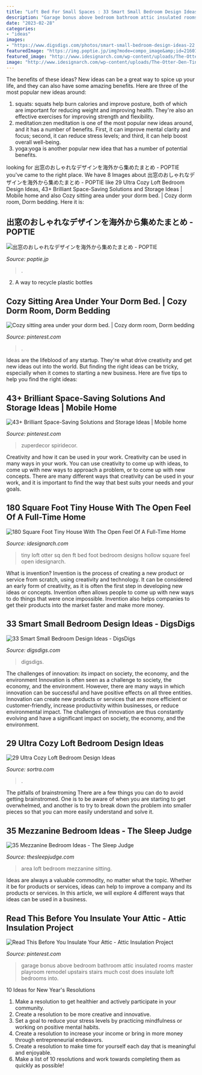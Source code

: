 ```yaml
---
title: "Loft Bed For Small Spaces : 33 Smart Small Bedroom Design Ideas"
description: "Garage bonus above bedroom bathroom attic insulated rooms master playroom remodel upstairs stairs much cost does insulate loft bedrooms into"
date: "2023-02-28"
categories:
- "ideas"
images:
- "https://www.digsdigs.com/photos/smart-small-bedroom-design-ideas-22.jpg"
featuredImage: "https://img.poptie.jp/img?mode=compo_image&amp;id=216015007762930&amp;size=s&amp;imgnum=17929"
featured_image: "http://www.idesignarch.com/wp-content/uploads/The-Otter-Den-Tiny-House_9.jpg"
image: "http://www.idesignarch.com/wp-content/uploads/The-Otter-Den-Tiny-House_9.jpg"
---
```



The benefits of these ideas?
New ideas can be a great way to spice up your life, and they can also have some amazing benefits. Here are three of the most popular new ideas around: 
1. squats: squats help burn calories and improve posture, both of which are important for reducing weight and improving health. They're also an effective exercises for improving strength and flexibility. 
2. meditation:zen meditation is one of the most popular new ideas around, and it has a number of benefits. First, it can improve mental clarity and focus; second, it can reduce stress levels; and third, it can help boost overall well-being. 
3. yoga:yoga is another popular new idea that has a number of potential benefits.

	

		
looking for 出窓のおしゃれなデザインを海外から集めたまとめ - POPTIE you've came to the right place. We have 8 Images about 出窓のおしゃれなデザインを海外から集めたまとめ - POPTIE like 29 Ultra Cozy Loft Bedroom Design Ideas, 43+ Brilliant Space-Saving Solutions and Storage Ideas | Mobile home and also Cozy sitting area under your dorm bed. | Cozy dorm room, Dorm bedding. Here it is:
		
    
## 出窓のおしゃれなデザインを海外から集めたまとめ - POPTIE

<img loading=lazy src="https://img.poptie.jp/img?mode=compo_image&amp;id=216015007762930&amp;size=s&amp;imgnum=17929" onerror="this.onerror=null;this.src='https://tse1.mm.bing.net/th?id=OIP.0vwMjD7Z4Z5an4bQTcACjADVEk&amp;pid=15.1';" alt="出窓のおしゃれなデザインを海外から集めたまとめ - POPTIE">

_Source: poptie.jp_

>. 

	

2. A way to recycle plastic bottles 

    
## Cozy Sitting Area Under Your Dorm Bed. | Cozy Dorm Room, Dorm Bedding

<img loading=lazy src="https://i.pinimg.com/736x/55/f8/38/55f8382f9e4e0c473ac6d91ca369868f--sitting-area-dorm.jpg" onerror="this.onerror=null;this.src='https://tse3.mm.bing.net/th?id=OIP.eVMFDxliNmyAjYEu6x4n0AHaJ3&amp;pid=15.1';" alt="Cozy sitting area under your dorm bed. | Cozy dorm room, Dorm bedding">

_Source: pinterest.com_

>. 

	

Ideas are the lifeblood of any startup. They're what drive creativity and get new ideas out into the world. But finding the right ideas can be tricky, especially when it comes to starting a new business. Here are five tips to help you find the right ideas: 

    
## 43+ Brilliant Space-Saving Solutions And Storage Ideas | Mobile Home

<img loading=lazy src="https://i.pinimg.com/736x/ab/00/2c/ab002c2ea63a73052902a5357e4cc942.jpg" onerror="this.onerror=null;this.src='https://tse1.mm.bing.net/th?id=OIP.AvS8B1cKiUArmwfwQiJbWwHaLH&amp;pid=15.1';" alt="43+ Brilliant Space-Saving Solutions and Storage Ideas | Mobile home">

_Source: pinterest.com_

>zuperdecor spiridecor. 

	

Creativity and how it can be used in your work.
Creativity can be used in many ways in your work. You can use creativity to come up with ideas, to come up with new ways to approach a problem, or to come up with new concepts. There are many different ways that creativity can be used in your work, and it is important to find the way that best suits your needs and your goals.

    
## 180 Square Foot Tiny House With The Open Feel Of A Full-Time Home

<img loading=lazy src="http://www.idesignarch.com/wp-content/uploads/The-Otter-Den-Tiny-House_9.jpg" onerror="this.onerror=null;this.src='https://tse2.mm.bing.net/th?id=OIP.l1N45LWj5dtkWXoE8L8AbgHaJ4&amp;pid=15.1';" alt="180 Square Foot Tiny House With The Open Feel Of A Full-Time Home">

_Source: idesignarch.com_

>tiny loft otter sq den ft bed foot bedroom designs hollow square feel open idesignarch. 

	

What is invention?
Invention is the process of creating a new product or service from scratch, using creativity and technology. It can be considered an early form of creativity, as it is often the first step in developing new ideas or concepts. Invention often allows people to come up with new ways to do things that were once impossible. Invention also helps companies to get their products into the market faster and make more money.

    
## 33 Smart Small Bedroom Design Ideas - DigsDigs

<img loading=lazy src="https://www.digsdigs.com/photos/smart-small-bedroom-design-ideas-22.jpg" onerror="this.onerror=null;this.src='https://tse3.mm.bing.net/th?id=OIP.M6dH77nKvzVfQqwrfHAuDAHaJ3&amp;pid=15.1';" alt="33 Smart Small Bedroom Design Ideas - DigsDigs">

_Source: digsdigs.com_

>digsdigs. 

	

The challenges of innovation: its impact on society, the economy, and the environment
Innovation is often seen as a challenge to society, the economy, and the environment. However, there are many ways in which innovation can be successful and have positive effects on all three entities. Innovation can create new products or services that are more efficient or customer-friendly, increase productivity within businesses, or reduce environmental impact. The challenges of innovation are thus constantly evolving and have a significant impact on society, the economy, and the environment.

    
## 29 Ultra Cozy Loft Bedroom Design Ideas

<img loading=lazy src="https://www.sortra.com/wp-content/uploads/2014/11/loft-bedroom-design01.jpg" onerror="this.onerror=null;this.src='https://tse1.mm.bing.net/th?id=OIP.0z8Z51BDcw3gdgE0lusvQAHaLi&amp;pid=15.1';" alt="29 Ultra Cozy Loft Bedroom Design Ideas">

_Source: sortra.com_

>. 

	

The pitfalls of brainstroming
There are a few things you can do to avoid getting brainstromed. One is to be aware of when you are starting to get overwhelmed, and another is to try to break down the problem into smaller pieces so that you can more easily understand and solve it.

    
## 35 Mezzanine Bedroom Ideas - The Sleep Judge

<img loading=lazy src="https://www.thesleepjudge.com/wp-content/uploads/2017/07/Loft-Sitting-Area-2.jpg" onerror="this.onerror=null;this.src='https://tse4.mm.bing.net/th?id=OIP.8i8INVAoqOyWQz-019XwuwHaLH&amp;pid=15.1';" alt="35 Mezzanine Bedroom Ideas - The Sleep Judge">

_Source: thesleepjudge.com_

>area loft bedroom mezzanine sitting. 

	

Ideas are always a valuable commodity, no matter what the topic. Whether it be for products or services, ideas can help to improve a company and its products or services. In this article, we will explore 4 different ways that ideas can be used in a business.

    
## Read This Before You Insulate Your Attic - Attic Insulation Project

<img loading=lazy src="https://i.pinimg.com/736x/9b/c6/7a/9bc67a158417ee0bff9b7604038d4d0f--master-suite-above-garage-attic-above-garage.jpg" onerror="this.onerror=null;this.src='https://tse2.mm.bing.net/th?id=OIP.zpFAFj_2vmWQtCOwxq0oOAHaJ6&amp;pid=15.1';" alt="Read This Before You Insulate Your Attic - Attic Insulation Project">

_Source: pinterest.com_

>garage bonus above bedroom bathroom attic insulated rooms master playroom remodel upstairs stairs much cost does insulate loft bedrooms into. 

	

10 Ideas for New Year's Resolutions
1. Make a resolution to get healthier and actively participate in your community. 
2. Create a resolution to be more creative and innovative. 
3. Set a goal to reduce your stress levels by practicing mindfulness or working on positive mental habits. 
4. Create a resolution to increase your income or bring in more money through entrepreneurial endeavors. 
5. Create a resolution to make time for yourself each day that is meaningful and enjoyable. 
6. Make a list of 10 resolutions and work towards completing them as quickly as possible!

